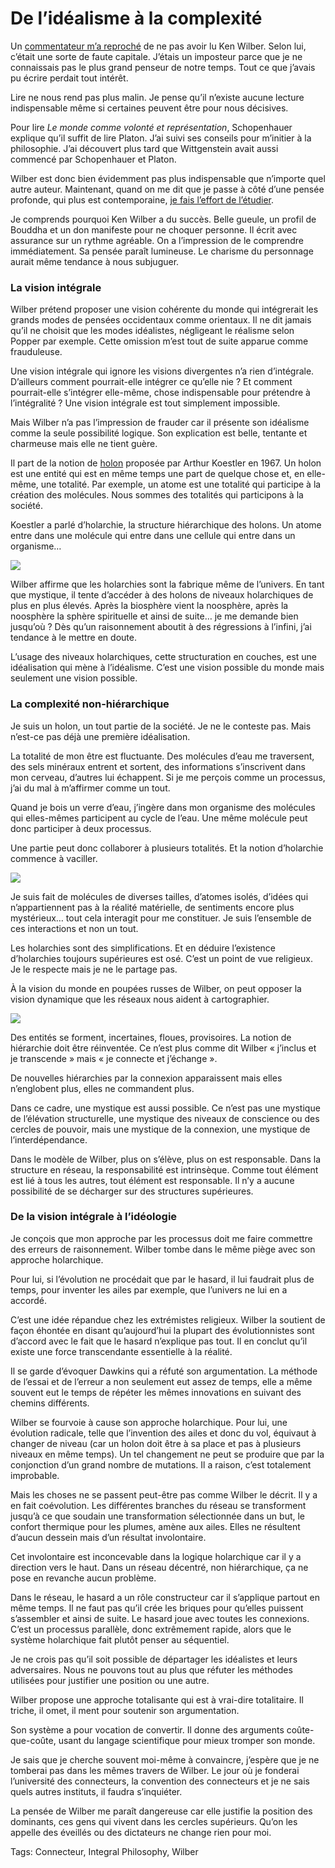 # De l’idéalisme à la complexité

Un [commentateur m’a reproché](/2008/09/18/premiers-pas-avec-ken-wilber/#comment-61022) de ne pas avoir lu Ken Wilber. Selon lui, c’était une sorte de faute capitale. J’étais un imposteur parce que je ne connaissais pas le plus grand penseur de notre temps. Tout ce que j’avais pu écrire perdait tout intérêt.

Lire ne nous rend pas plus malin. Je pense qu’il n’existe aucune lecture indispensable même si certaines peuvent être pour nous décisives.

Pour lire *Le monde comme volonté et représentation*, Schopenhauer explique qu’il suffit de lire Platon. J’ai suivi ses conseils pour m’initier à la philosophie. J’ai découvert plus tard que Wittgenstein avait aussi commencé par Schopenhauer et Platon.

Wilber est donc bien évidemment pas plus indispensable que n’importe quel autre auteur. Maintenant, quand on me dit que je passe à côté d’une pensée profonde, qui plus est contemporaine, [je fais l’effort de l’étudier](/2008/09/18/premiers-pas-avec-ken-wilber/).

Je comprends pourquoi Ken Wilber a du succès. Belle gueule, un profil de Bouddha et un don manifeste pour ne choquer personne. Il écrit avec assurance sur un rythme agréable. On a l’impression de le comprendre immédiatement. Sa pensée paraît lumineuse. Le charisme du personnage aurait même tendance à nous subjuguer.

### La vision intégrale

Wilber prétend proposer une vision cohérente du monde qui intégrerait les grands modes de pensées occidentaux comme orientaux. Il ne dit jamais qu’il ne choisit que les modes idéalistes, négligeant le réalisme selon Popper par exemple. Cette omission m’est tout de suite apparue comme frauduleuse.

Une vision intégrale qui ignore les visions divergentes n’a rien d’intégrale. D’ailleurs comment pourrait-elle intégrer ce qu’elle nie ? Et comment pourrait-elle s’intégrer elle-même, chose indispensable pour prétendre à l’intégralité ? Une vision intégrale est tout simplement impossible.

Mais Wilber n’a pas l’impression de frauder car il présente son idéalisme comme la seule possibilité logique. Son explication est belle, tentante et charmeuse mais elle ne tient guère.

Il part de la notion de [holon](http://en.wikipedia.org/wiki/Holon_(philosophy)) proposée par Arthur Koestler en 1967. Un holon est une entité qui est en même temps une part de quelque chose et, en elle-même, une totalité. Par exemple, un atome est une totalité qui participe à la création des molécules. Nous sommes des totalités qui participons à la société.

Koestler a parlé d’holarchie, la structure hiérarchique des holons. Un atome entre dans une molécule qui entre dans une cellule qui entre dans un organisme…

![](https://tcrouzet.com/images_tc/2008/10/wilber1.gif)

Wilber affirme que les holarchies sont la fabrique même de l’univers. En tant que mystique, il tente d’accéder à des holons de niveaux holarchiques de plus en plus élevés. Après la biosphère vient la noosphère, après la noosphère la sphère spirituelle et ainsi de suite… je me demande bien jusqu’où ? Dès qu’un raisonnement aboutit à des régressions à l’infini, j’ai tendance à le mettre en doute.

L’usage des niveaux holarchiques, cette structuration en couches, est une idéalisation qui mène à l’idéalisme. C’est une vision possible du monde mais seulement une vision possible.

### La complexité non-hiérarchique

Je suis un holon, un tout partie de la société. Je ne le conteste pas. Mais n’est-ce pas déjà une première idéalisation.

La totalité de mon être est fluctuante. Des molécules d’eau me traversent, des sels minéraux entrent et sortent, des informations s’inscrivent dans mon cerveau, d’autres lui échappent. Si je me perçois comme un processus, j’ai du mal à m’affirmer comme un tout.

Quand je bois un verre d’eau, j’ingère dans mon organisme des molécules qui elles-mêmes participent au cycle de l’eau. Une même molécule peut donc participer à deux processus.

Une partie peut donc collaborer à plusieurs totalités. Et la notion d’holarchie commence à vaciller.

![](https://tcrouzet.com/images_tc/2008/10/wilber2.gif)

Je suis fait de molécules de diverses tailles, d’atomes isolés, d’idées qui n’appartiennent pas à la réalité matérielle, de sentiments encore plus mystérieux… tout cela interagit pour me constituer. Je suis l’ensemble de ces interactions et non un tout.

Les holarchies sont des simplifications. Et en déduire l’existence d’holarchies toujours supérieures est osé. C’est un point de vue religieux. Je le respecte mais je ne le partage pas.

À la vision du monde en poupées russes de Wilber, on peut opposer la vision dynamique que les réseaux nous aident à cartographier.

![](https://tcrouzet.com/images_tc/2008/10/wilber3.gif)

Des entités se forment, incertaines, floues, provisoires. La notion de hiérarchie doit être réinventée. Ce n’est plus comme dit Wilber « j’inclus et je transcende » mais « je connecte et j’échange ».

De nouvelles hiérarchies par la connexion apparaissent mais elles n’englobent plus, elles ne commandent plus.

Dans ce cadre, une mystique est aussi possible. Ce n’est pas une mystique de l’élévation structurelle, une mystique des niveaux de conscience ou des cercles de pouvoir, mais une mystique de la connexion, une mystique de l’interdépendance.

Dans le modèle de Wilber, plus on s’élève, plus on est responsable. Dans la structure en réseau, la responsabilité est intrinsèque. Comme tout élément est lié à tous les autres, tout élément est responsable. Il n’y a aucune possibilité de se décharger sur des structures supérieures.

### De la vision intégrale à l’idéologie

Je conçois que mon approche par les processus doit me faire commettre des erreurs de raisonnement. Wilber tombe dans le même piège avec son approche holarchique.

Pour lui, si l’évolution ne procédait que par le hasard, il lui faudrait plus de temps, pour inventer les ailes par exemple, que l’univers ne lui en a accordé.

C’est une idée répandue chez les extrémistes religieux. Wilber la soutient de façon éhontée en disant qu’aujourd’hui la plupart des évolutionnistes sont d’accord avec le fait que le hasard n’explique pas tout. Il en conclut qu’il existe une force transcendante essentielle à la réalité.

Il se garde d’évoquer Dawkins qui a réfuté son argumentation. La méthode de l’essai et de l’erreur a non seulement eut assez de temps, elle a même souvent eut le temps de répéter les mêmes innovations en suivant des chemins différents.

Wilber se fourvoie à cause son approche holarchique. Pour lui, une évolution radicale, telle que l’invention des ailes et donc du vol, équivaut à changer de niveau (car un holon doit être à sa place et pas à plusieurs niveaux en même temps). Un tel changement ne peut se produire que par la conjonction d’un grand nombre de mutations. Il a raison, c’est totalement improbable.

Mais les choses ne se passent peut-être pas comme Wilber le décrit. Il y a en fait coévolution. Les différentes branches du réseau se transforment jusqu’à ce que soudain une transformation sélectionnée dans un but, le confort thermique pour les plumes, amène aux ailes. Elles ne résultent d’aucun dessein mais d’un résultat involontaire.

Cet involontaire est inconcevable dans la logique holarchique car il y a direction vers le haut. Dans un réseau décentré, non hiérarchique, ça ne pose en revanche aucun problème.

Dans le réseau, le hasard a un rôle constructeur car il s’applique partout en même temps. Il ne faut pas qu’il crée les briques pour qu’elles puissent s’assembler et ainsi de suite. Le hasard joue avec toutes les connexions. C’est un processus parallèle, donc extrêmement rapide, alors que le système holarchique fait plutôt penser au séquentiel.

Je ne crois pas qu’il soit possible de départager les idéalistes et leurs adversaires. Nous ne pouvons tout au plus que réfuter les méthodes utilisées pour justifier une position ou une autre.

Wilber propose une approche totalisante qui est à vrai-dire totalitaire. Il triche, il omet, il ment pour soutenir son argumentation.

Son système a pour vocation de convertir. Il donne des arguments coûte-que-coûte, usant du langage scientifique pour mieux tromper son monde.

Je sais que je cherche souvent moi-même à convaincre, j’espère que je ne tomberai pas dans les mêmes travers de Wilber. Le jour où je fonderai l’université des connecteurs, la convention des connecteurs et je ne sais quels autres instituts, il faudra s’inquiéter.

La pensée de Wilber me paraît dangereuse car elle justifie la position des dominants, ces gens qui vivent dans les cercles supérieurs. Qu’on les appelle des éveillés ou des dictateurs ne change rien pour moi.

Tags: Connecteur, Integral Philosophy, Wilber